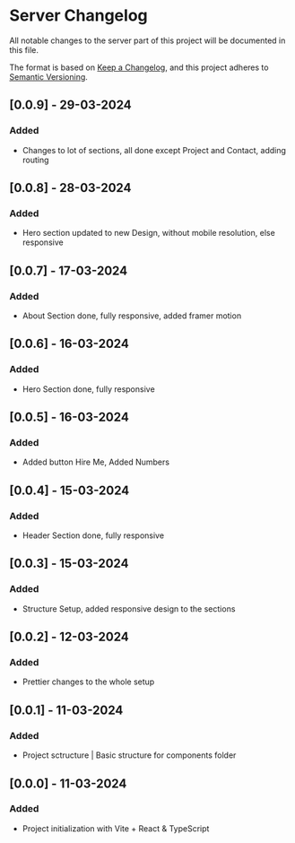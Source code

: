 # Server Changelog

All notable changes to the server part of this project will be documented in this file.

The format is based on [Keep a Changelog](https://keepachangelog.com/en/1.0.0/),
and this project adheres to [Semantic Versioning](https://semver.org/spec/v2.0.0.html).

## [0.0.9] - 29-03-2024
### Added
- Changes to lot of sections, all done except Project and Contact, adding routing

## [0.0.8] - 28-03-2024
### Added
- Hero section updated to new Design, without mobile resolution, else responsive

## [0.0.7] - 17-03-2024
### Added
- About Section done, fully responsive, added framer motion

## [0.0.6] - 16-03-2024
### Added
- Hero Section done, fully responsive

## [0.0.5] - 16-03-2024
### Added
- Added button Hire Me, Added Numbers

## [0.0.4] - 15-03-2024
### Added
- Header Section done, fully responsive

## [0.0.3] - 15-03-2024
### Added
- Structure Setup, added responsive design to the sections

## [0.0.2] - 12-03-2024
### Added
- Prettier changes to the whole setup

## [0.0.1] - 11-03-2024
### Added
- Project sctructure | Basic structure for components folder


## [0.0.0] - 11-03-2024
### Added
- Project initialization with Vite + React & TypeScript
